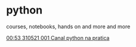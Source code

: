 # python
courses, notebooks, hands on and more and more

<html>
  <a href="https://www.youtube.com/playlist?list=PLfq7aD1Zp5SnB8hbGkUZ_AFZMwShncRyn">00:53 310521 001 Canal python na pratica</a>
</html>
